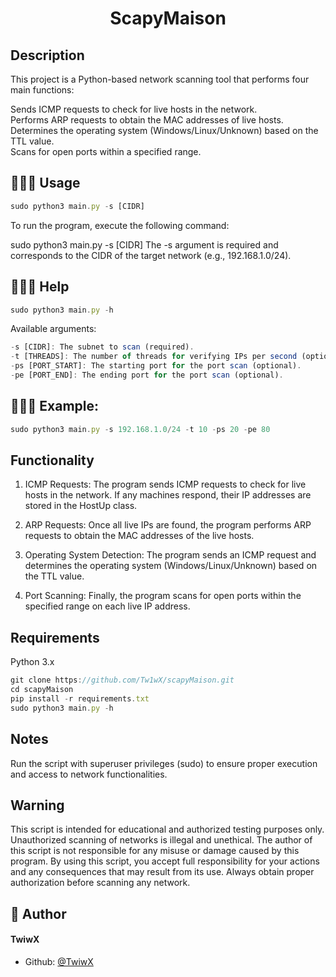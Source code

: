 # <p align="center">ScapyMaison</p>
  

## **Description**

This project is a Python-based network scanning tool that performs four main functions:

Sends ICMP requests to check for live hosts in the network.  
Performs ARP requests to obtain the MAC addresses of live hosts.  
Determines the operating system (Windows/Linux/Unknown) based on the TTL value.  
Scans for open ports within a specified range.  


## 🧑🏻‍💻 Usage
```js
sudo python3 main.py -s [CIDR]
```
To run the program, execute the following command:


sudo python3 main.py -s [CIDR]
The -s argument is required and corresponds to the CIDR of the target network (e.g., 192.168.1.0/24).



## 🧑🏻‍💻 Help
```js
sudo python3 main.py -h
```

Available arguments:

```js
-s [CIDR]: The subnet to scan (required).  
-t [THREADS]: The number of threads for verifying IPs per second (optional).  
-ps [PORT_START]: The starting port for the port scan (optional).  
-pe [PORT_END]: The ending port for the port scan (optional).  
```
        
## 🧑🏻‍💻 Example:
```js
sudo python3 main.py -s 192.168.1.0/24 -t 10 -ps 20 -pe 80
```
        


## **Functionality**  

1. ICMP  Requests: The program sends ICMP requests to check for live hosts in the network. If any machines respond, their IP addresses are stored in the HostUp class.

2. ARP Requests: Once all live IPs are found, the program performs ARP requests to obtain the MAC addresses of the live hosts.

3. Operating System Detection: The program sends an ICMP request and determines the operating system (Windows/Linux/Unknown) based on the TTL value.

4. Port Scanning: Finally, the program scans for open ports within the specified range on each live IP address.

## **Requirements**

Python 3.x  
 ```js
git clone https://github.com/Tw1wX/scapyMaison.git
cd scapyMaison
pip install -r requirements.txt
sudo python3 main.py -h
```

## **Notes**  
Run the script with superuser privileges (sudo) to ensure proper execution and access to network functionalities.


## **Warning**  
This script is intended for educational and authorized testing purposes only. Unauthorized scanning of networks is illegal and unethical. The author of this script is not responsible for any misuse or damage caused by this program. By using this script, you accept full responsibility for your actions and any consequences that may result from its use. Always obtain proper authorization before scanning any network.

## 🙇 Author
#### TwiwX
- Github: [@TwiwX](https://github.com/Tw1wX)
        
    
    
